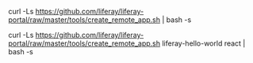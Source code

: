 curl -Ls https://github.com/liferay/liferay-portal/raw/master/tools/create_remote_app.sh | bash -s

curl -Ls https://github.com/liferay/liferay-portal/raw/master/tools/create_remote_app.sh liferay-hello-world react | bash -s